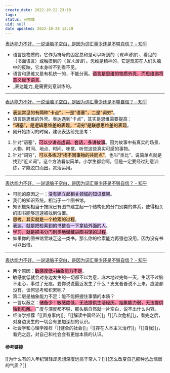 ```yaml
---
create_date: 2022-10-22 23:18
tags: 
status: 已完成
uid: null
date updated: 2022-10-28 12:19
---
```


[表达能力不好，一说话脑子空白，是因为词汇量少还是不够自信？ - 知乎](https://www.zhihu.com/question/442551957/answer/1829732871)

- 语言是物质的，它作为符号的固定总和是可以听到的（_有声语言_）、看见的（书面语言）或触摸到的（_盲人语言_）。思维是精神的，它是现实在人们头脑中的反映，它本身听不到看不见。
- 语言和思维又是有机统一的，不能分离。<mark style="background: #FF5582A6;">语言是思维的物质外壳，而思维则将意义赋予语言</mark>。
- _表达能力_是需要刻意训练的。

---

[表达能力不好，一说话脑子空白，是因为词汇量少还是不够自信？ - 知乎](https://www.zhihu.com/question/442551957/answer/1738616221)

- <mark style="background: #FFB86CA6;">表达常见的有两种“卡点”，一是“语塞”，二是“词穷”</mark>。
- 语言是思维的外壳。表达遇到“卡点”，其实是思维需要提高：
- <mark style="background: #FFB86CA6;">“语塞”，是逻辑思维差的表现，“词穷”是联想思维差的表现</mark>。
- 刚开始练习的时候，建议表达前先思考：
1. 针对“语塞”，<mark style="background: #FF5582A6;">可以少讲点虚词、套话，多讲故事</mark>。因为故事中有真实的场景、人物、时间、地点、时间、味觉、听觉这些真实可感的事物。
2. 针对“词穷”，<mark style="background: #FFB86CA6;">可以多练习“找不同事物的共同点”</mark>，也叫“类比”，说简单点就是找到“近义词”。这个方法看似简单，小学生都会啊，但是一定要经过刻意训练，才能脱口而出，灵活运用。

---

[表达能力不好，一说话脑子空白，是因为词汇量少还是不够自信？ - 知乎](https://www.zhihu.com/question/442551957/answer/1990962447)

- 可能的原因之一：<mark style="background: #D2B3FFA6;">没有建立起相关领域的知识框架</mark>。
- 我们的知识系统，相当于一个图书馆。
- 知识框架相当于按照已有图书建立起一个结构化的分门别类的体系，使得相关的图书能够迅速被找到位置。
- <mark style="background: #FFB86CA6;">思考，其实就是一个检索的过程</mark>。
- <mark style="background: #D2B3FFA6;">表达，就是把检索到的书整合一下拿给外面的人</mark>。
- <mark style="background: #FF5582A6;">学习，就是把书分门别类地储藏进图书馆的过程</mark>。
- 如果你的图书馆里缺乏这一类书，那么你的检索能力再强也没用，因为没有书可以出借。

---

[表达能力不好，一说话脑子空白，是因为词汇量少还是不够自信？ - 知乎](https://www.zhihu.com/question/442551957/answer/2576726068)

- 两个原因：<mark style="background: #FF5582A6;">敏感度低+抽象能力不足</mark>。
- 敏感度低就会对身边发生的一切都不以为意，麻木地过完每一天，生活不过脑不走心，事过了无痕。要你说说最近发生了什么？支支吾吾说不上来，痕迹都没有，谈何思考和积累呢？
- 第二层是抽象能力不足：能不能把握住事情的本质？
- 一言以蔽之：<mark style="background: #FF5582A6;">储备少！敏感度低，无法提供生活经历。抽象能力弱，无法提供独到见解。</mark>广度与深度都不够，那头脑自然就一片空白，说不出什么内容。
- 经济学推荐「[[置身事内]]」「[[解读中国经济]]」「[[八次危机]]」，看完之后，对身边发生的一切会有更加深刻的认识。
- 社会学和心理学推荐「[[健全的社会]]」「[[存在人本主义治疗]]」「[[自我]]」，看完之后，对自己和社会会有更加本质的认识。

#### 参考链接

[[为什么有的人年纪轻轻却思想深度远高于常人？]]
[[怎么改变自己那种怂怂懦弱的气质？]]
